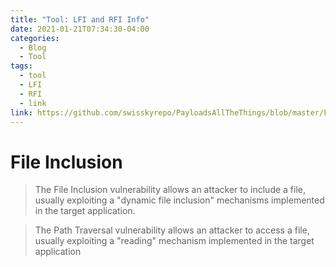 ```yaml
---
title: "Tool: LFI and RFI Info"
date: 2021-01-21T07:34:30-04:00
categories:
  - Blog
  - Tool
tags:
  - tool
  - LFI
  - RFI
  - link
link: https://github.com/swisskyrepo/PayloadsAllTheThings/blob/master/File%20Inclusion/README.md
---
```


# File Inclusion

> The File Inclusion vulnerability allows an attacker to include a file, usually exploiting a "dynamic file inclusion" mechanisms implemented in the target application.

> The Path Traversal vulnerability allows an attacker to access a file, usually exploiting a "reading" mechanism implemented in the target application
